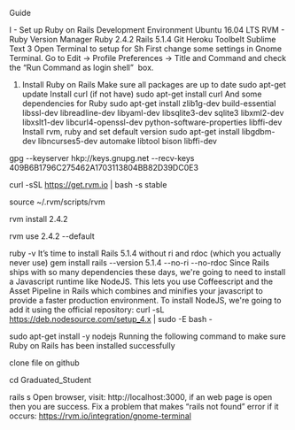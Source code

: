 Guide

I - Set up Ruby on Rails Development Environment
Ubuntu 16.04 LTS
RVM - Ruby Version Manager
Ruby 2.4.2
Rails 5.1.4
Git
Heroku Toolbelt
Sublime Text 3
Open Terminal to setup for Sh
First change some settings in Gnome Terminal. Go to Edit -> Profile Preferences -> Title and Command and check the “Run Command as login shell”  box.
1. Install Ruby on Rails
Make sure all packages are up to date
sudo apt-get update
Install curl (if not have)
sudo apt-get install curl
And some dependencies for Ruby
sudo apt-get install zlib1g-dev build-essential libssl-dev libreadline-dev libyaml-dev libsqlite3-dev sqlite3 libxml2-dev libxslt1-dev libcurl4-openssl-dev python-software-properties libffi-dev
Install rvm, ruby and set default version
sudo apt-get install libgdbm-dev libncurses5-dev automake libtool bison libffi-dev

gpg --keyserver hkp://keys.gnupg.net --recv-keys 409B6B1796C275462A1703113804BB82D39DC0E3

curl -sSL https://get.rvm.io | bash -s stable

source ~/.rvm/scripts/rvm

rvm install 2.4.2

rvm use 2.4.2 --default

ruby -v
It’s time to install Rails 5.1.4 without ri and rdoc (which you actually never use)
gem install rails --version 5.1.4 --no-ri --no-rdoc
Since Rails ships with so many dependencies these days, we're going to need to install a Javascript runtime like NodeJS. This lets you use Coffeescript and the Asset Pipeline in Rails which combines and minifies your javascript to provide a faster production environment.
To install NodeJS, we're going to add it using the official repository:
curl -sL https://deb.nodesource.com/setup_4.x | sudo -E bash -

sudo apt-get install -y nodejs
Running the following command to make sure Ruby on Rails has been installed successfully

clone file on github

cd Graduated_Student

rails s
Open browser, visit: http://localhost:3000, if an web page is open then you are success.
Fix a problem that makes “rails not found” error if it occurs:
https://rvm.io/integration/gnome-terminal

